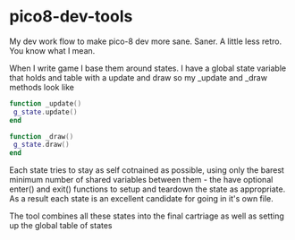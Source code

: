 # pico8-dev-tools
My dev work flow to make pico-8 dev more sane.  Saner.  A little less retro.  You know what I mean.

When I write game I base them around states.  I have a global state variable that holds and table with a update and draw so my _update and _draw methods look like

```lua
function _update()
 g_state.update()
end

function _draw()
 g_state.draw()
end
```

Each state tries to stay as self cotnained as possible, using only the barest minimum number of shared variables between them - the have optional enter() and exit() functions to setup and teardown the state as appropriate.  As a result each state is an excellent candidate for going in it's own file.

The tool combines all these states into the final cartriage as well as setting up the global table of states
